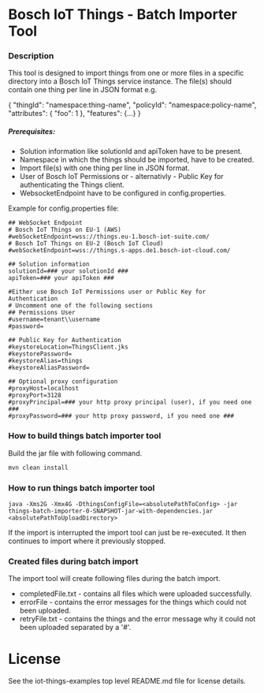 # Bosch IoT Things - Batch Importer Tool

### Description
This tool is designed to import things from one or more files in a specific directory into a Bosch IoT Things service instance.
The file(s) should contain one thing per line in JSON format e.g.

{ "thingId": "namespace:thing-name", "policyId": "namespace:policy-name", "attributes": { "foo": 1 }, "features": {...} }


##### Prerequisites:

- Solution information like solutionId and apiToken have to be present.
- Namespace in which the things should be imported, have to be created.
- Import file(s) with one thing per line in JSON format.
- User of Bosch IoT Permissions or - alternativly - Public Key for authenticating the Things client.
- WebsocketEndpoint have to be configured in config.properties.

Example for config.properties file:
```
## WebSocket Endpoint
# Bosch IoT Things on EU-1 (AWS)
#webSocketEndpoint=wss://things.eu-1.bosch-iot-suite.com/
# Bosch IoT Things on EU-2 (Bosch IoT Cloud)
#webSocketEndpoint=wss://things.s-apps.de1.bosch-iot-cloud.com/

## Solution information
solutionId=### your solutionId ###
apiToken=### your apiToken ###

#Either use Bosch IoT Permissions user or Public Key for Authentication
# Uncomment one of the following sections
## Permissions User
#username=tenant\\username
#password=

## Public Key for Authentication
#keystoreLocation=ThingsClient.jks
#keystorePassword=
#keystoreAlias=things
#keystoreAliasPassword=

## Optional proxy configuration
#proxyHost=localhost
#proxyPort=3128
#proxyPrincipal=### your http proxy principal (user), if you need one ###
#proxyPassword=### your http proxy password, if you need one ###

```

### How to build things batch importer tool
Build the jar file with following command.
```bash 
mvn clean install
```

### How to run things batch importer tool 

```$bash
java -Xms2G -Xmx4G -DthingsConfigFile=<absolutePathToConfig> -jar things-batch-importer-0-SNAPSHOT-jar-with-dependencies.jar <absolutePathToUploadDirectory>
```

If the import is interrupted the import tool can just be re-executed. It then continues to import where it previously stopped.

### Created files during batch import
The import tool will create following files during the batch import.
- completedFile.txt - contains all files which were uploaded successfully.
- errorFile - contains the error messages for the things which could not been uploaded.
- retryFile.txt - contains the things and the error message why it could not been uploaded separated by a '#'. 

# License

See the iot-things-examples top level README.md file for license details.
